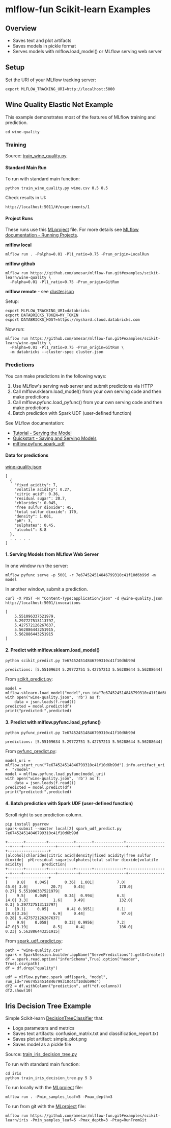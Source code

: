 # mlflow-fun Scikit-learn Examples

## Overview

*  Saves text and plot artifacts
*  Saves models in pickle format
*  Serves models with mlflow.load_model() or MLflow serving web server

## Setup

Set the URI of your MLflow tracking server:
```
export MLFLOW_TRACKING_URI=http://localhost:5000
```

## Wine Quality Elastic Net Example

This example demonstrates most of the features of MLflow training and prediction.
```
cd wine-quality
```

### Training

Source: [train_wine_quality.py](wine-quality/train_wine_quality.py).

#### Standard Main Run

To run with standard main function:
```
python train_wine_quality.py wine.csv 0.5 0.5
```

Check results in UI:
```
http://localhost:5011/#/experiments/1
```

#### Project Runs

These runs use this [MLproject](wine-quality/MLproject) file. For more details see [MLflow documentation - Running Projects](https://mlflow.org/docs/latest/projects.html#running-projects).

**mlflow local**
```
mlflow run . -Palpha=0.01 -Pl1_ratio=0.75 -Prun_origin=LocalRun
```

**mlflow github**
```
mlflow run https://github.com/amesar/mlflow-fun.git#examples/scikit-learn/wine-quality \
  -Palpha=0.01 -Pl1_ratio=0.75 -Prun_origin=GitRun
```

**mlflow remote** - see [cluster.json](wine-quality/cluster.json)

Setup:
```
export MLFLOW_TRACKING_URI=databricks
export DATABRICKS_TOKEN=MY_TOKEN
export DATABRICKS_HOST=https://myshard.cloud.databricks.com
```
Now run:
```
mlflow run https://github.com/amesar/mlflow-fun.git#examples/scikit-learn/wine-quality \
  -Palpha=0.01 -Pl1_ratio=0.75 -Prun_origin=GitRun \
  -m databricks --cluster-spec cluster.json
```

### Predictions

You can make predictions in the following ways:
1. Use MLflow's serving web server and submit predictions via HTTP
2. Call mlflow.sklearn.load_model() from your own serving code and then make predictions
4. Call mlflow.pyfunc.load_pyfunc() from your own serving code and then make predictions
5. Batch prediction with Spark UDF (user-defined function)


See MLflow documentation:
* [Tutorial - Serving the Model](https://www.mlflow.org/docs/latest/tutorial.html#serving-the-model)
* [Quickstart - Saving and Serving Models](https://www.mlflow.org/docs/latest/quickstart.html#saving-and-serving-models)
* [mlflow.pyfunc.spark_udf](https://www.mlflow.org/docs/latest/python_api/mlflow.pyfunc.html#mlflow.pyfunc.spark_udf)


#### Data for predictions
[wine-quality.json](wine-quality/wine-quality.json):
```
[
  {
    "fixed acidity": 7,
    "volatile acidity": 0.27,
    "citric acid": 0.36,
    "residual sugar": 20.7,
    "chlorides": 0.045,
    "free sulfur dioxide": 45,
    "total sulfur dioxide": 170,
    "density": 1.001,
    "pH": 3,
    "sulphates": 0.45,
    "alcohol": 8.8
  }, 
  . . . . .
]
```

#### 1. Serving Models from MLflow Web Server

In one window run the server:
```
mlflow pyfunc serve -p 5001 -r 7e674524514846799310c41f10d6b99d -m model
```

In another window, submit a prediction.
```
curl -X POST -H "Content-Type:application/json" -d @wine-quality.json http://localhost:5001/invocations

[
    5.551096337521979,
    5.297727513113797,
    5.427572126267637,
    5.562886443251915,
    5.562886443251915
]
```

#### 2. Predict with mlflow.sklearn.load_model()

```
python scikit_predict.py 7e674524514846799310c41f10d6b99d

predictions: [5.55109634 5.29772751 5.42757213 5.56288644 5.56288644]
```
From [scikit_predict.py](wine-quality/scikit_predict.py):
```
model = mlflow.sklearn.load_model("model",run_id="7e674524514846799310c41f10d6b99d")
with open("wine-quality.json", 'rb') as f:
    data = json.loads(f.read())
predicted = model.predict(df)
print("predicted:",predicted)
```

#### 3. Predict with mlflow.pyfunc.load_pyfunc()

```
python pyfunc_predict.py 7e674524514846799310c41f10d6b99d

predictions: [5.55109634 5.29772751 5.42757213 5.56288644 5.56288644]
```
From [pyfunc_predict.py](wine-quality/pyfunc_predict.py):
```
model_uri = mlflow.start_run("7e674524514846799310c41f10d6b99d").info.artifact_uri +  "/model"
model = mlflow.pyfunc.load_pyfunc(model_uri)
with open("wine-quality.json", 'rb') as f:
    data = json.loads(f.read())
predicted = model.predict(df)
print("predicted:",predicted)
```

#### 4. Batch prediction with Spark UDF (user-defined function)

Scroll right to see prediction column.

```
pip install pyarrow
spark-submit --master local[2] spark_udf_predict.py 7e674524514846799310c41f10d6b99d

+-------+---------+-----------+-------+-------------+-------------------+----+--------------+---------+--------------------+----------------+------------------+
|alcohol|chlorides|citric acid|density|fixed acidity|free sulfur dioxide|  pH|residual sugar|sulphates|total sulfur dioxide|volatile acidity|        prediction|
+-------+---------+-----------+-------+-------------+-------------------+----+--------------+---------+--------------------+----------------+------------------+
|    8.8|    0.045|       0.36|  1.001|          7.0|               45.0| 3.0|          20.7|     0.45|               170.0|            0.27| 5.551096337521979|
|    9.5|    0.049|       0.34|  0.994|          6.3|               14.0| 3.3|           1.6|     0.49|               132.0|             0.3| 5.297727513113797|
|   10.1|     0.05|        0.4| 0.9951|          8.1|               30.0|3.26|           6.9|     0.44|                97.0|            0.28| 5.427572126267637|
|    9.9|    0.058|       0.32| 0.9956|          7.2|               47.0|3.19|           8.5|      0.4|               186.0|            0.23| 5.562886443251915|
```
From [spark_udf_predict.py](wine-quality/spark_udf_predict.py):
```
path = "wine-quality.csv"
spark = SparkSession.builder.appName("ServePredictions").getOrCreate()
df = spark.read.option("inferSchema",True).option("header", True).csv(path)
df = df.drop("quality")

udf = mlflow.pyfunc.spark_udf(spark, "model", run_id="7e674524514846799310c41f10d6b99d")
df2 = df.withColumn("prediction", udf(*df.columns))
df2.show(10)
```


## Iris Decision Tree Example

Simple Scikit-learn [DecisionTreeClassifier](http://scikit-learn.org/stable/modules/tree.html) that:
* Logs parameters and metrics
* Saves text artifacts: confusion_matrix.txt and classification_report.txt
* Saves plot artifact: simple_plot.png
* Saves model as a pickle file

Source: [train_iris_decision_tree.py](iris/train_iris_decision_tree.py)

To run with standard main function:
```
cd iris
python train_iris_decision_tree.py 5 3
```

To run locally with the [MLproject](iris/MLproject) file:
```
mlflow run . -Pmin_samples_leaf=5 -Pmax_depth=3
```

To run from git with the [MLproject](iris/MLproject) file:
```
mlflow run https://github.com/amesar/mlflow-fun.git#examples/scikit-learn/iris -Pmin_samples_leaf=5 -Pmax_depth=3 -Ptag=RunFromGit
```
